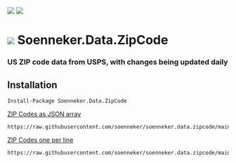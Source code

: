 [![](https://img.shields.io/github/actions/workflow/status/soenneker/soenneker.data.zipcode/merged-tests.yml?style=for-the-badge)](https://github.com/soenneker/soenneker.data.zipcode/actions/workflows/publish.yml)
[![](https://img.shields.io/github/actions/workflow/status/soenneker/soenneker.data.zipcode/daily-automatic-update.yml?style=for-the-badge&label=Daily%20Update)](https://github.com/soenneker/soenneker.data.zipcode/actions/workflows/daily-automatic-update.yml)

# ![](https://user-images.githubusercontent.com/4441470/224455560-91ed3ee7-f510-4041-a8d2-3fc093025112.png) Soenneker.Data.ZipCode
### US ZIP code data from USPS, with changes being updated daily

## Installation

```
Install-Package Soenneker.Data.ZipCode
```

<a href='https://raw.githubusercontent.com/soenneker/soenneker.data.zipcode/main/zipcodes.json'>ZIP Codes as JSON array</a>
```
https://raw.githubusercontent.com/soenneker/soenneker.data.zipcode/main/zipcodes.json
```

<a href='https://raw.githubusercontent.com/soenneker/soenneker.data.zipcode/main/zipcodes.txt'>ZIP Codes one per line</a>
```
https://raw.githubusercontent.com/soenneker/soenneker.data.zipcode/main/zipcodes.txt
```